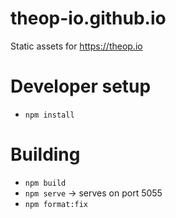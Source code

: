 # theop-io.github.io

Static assets for https://theop.io

# Developer setup

- `npm install`

# Building

- `npm build`
- `npm serve` -> serves on port 5055
- `npm format:fix`
